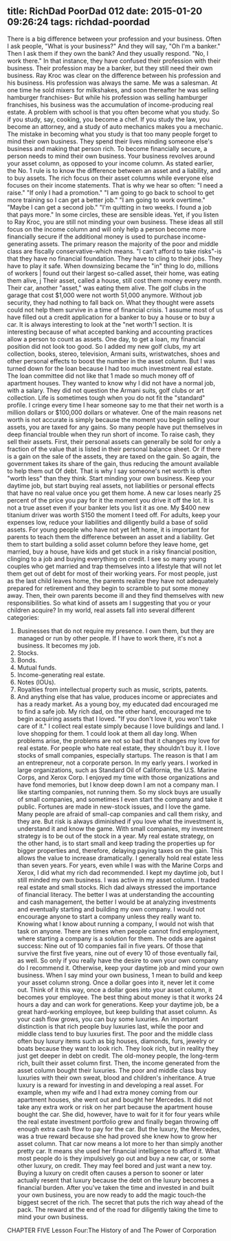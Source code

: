 title: RichDad PoorDad 012
date: 2015-01-20 09:26:24
tags: richdad-poordad
---

There is a big difference between your profession and your business. Often I ask people, "What is your business?" And they will say, "Oh I'm a banker." Then I ask them if they own the bank? And they usually respond.  "No, I work there."
In that instance, they have confused their profession with their business. Their profession may be a banker, but they still need their own business.  Ray Kroc was clear on the difference between his profession and his business. His profession was always the same.  Me was a salesman. At one time he sold mixers for milkshakes, and soon thereafter he was selling hamburger franchises- But while his profession was selling hamburger franchises, his business was the accumulation of income-producing real estate.
A problem with school is that you often become what you study.  So if you study, say, cooking, you become a chef.  If you study the law, you become an attorney, and a study of auto mechanics makes you a mechanic. The mistake in becoming what you study is that too many people forget to mind their own business. They spend their lives minding someone else's business and making that person rich.
To become financially secure, a person needs to mind their own business.  Your business revolves around your asset column, as opposed to your income column. As stated earlier, the No. 1 rule is to know the difference between an asset and a liability, and to buy assets. The rich focus on their asset columns while everyone else focuses on their income statements.
That is why we hear so often: "I need a raise."  "If only I had a promotion."  "I am going to go back to school to get more training so I can get a better job."   "I am going to work overtime."  "Maybe I can get a second job."  "I'm quitting in two weeks.   I found a job that pays more."
In some circles, these are sensible ideas.  Yet, if you listen to Ray Kroc, you are still not minding your own business.  These ideas all still focus on the income column and will only help a person become more financially secure if the additional money is used to purchase income-generating assets.
The primary reason the majority of the poor and middle class are fiscally conservative-which means. "I can't afford to take risks"-is that they have no financial foundation.  They have to cling to their jobs. They have to play it safe.
When downsizing became the "in" thing lo do, millions of workers    | found out their largest so-called asset, their home, was eating them alive, j Their asset, called a house, still cost them money every month. Their car, another "asset," was eating them alive. The golf clubs in the garage that cost $1,000 were not worth 51,000 anymore.  Without job security, they had nothing to fall back on.  What they thought were assets could not help them survive in a time of financial crisis.
1 assume most of us have filled out a credit application for a banker to buy a house or to buy a car.  It is always interesting to look at the "net worth'1 section.  It is interesting because of what accepted banking and accounting practices allow a person to count as assets.
One day, to get a loan, my financial position did not look too good. So I added my new golf clubs, my art collection, books, stereo, television, Armani suits, wristwatches, shoes and other personal effects to boost the number in the asset column.
But I was turned down for the loan because I had too much investment real estate. The loan committee did not like that 1 made so much money off of apartment houses. They wanted to know why I did not have a normal job, with a salary. They did not question the Armani suits, golf clubs or art collection.  Life is sometimes tough when you do not fit the "standard" profile.
I cringe every time I hear someone say to me that their net worth is a million dollars or $100,000 dollars or whatever.  One of the main reasons net worth is not accurate is simply because the moment you begin selling your assets, you are taxed for any gains.
So many people have put themselves in deep financial trouble when they run short of income. To raise cash, they sell their assets. First, their personal assets can generally be sold for only a fraction of the value that is listed in their personal balance sheet. Or if there is a gain on the sale of the assets, they are taxed on the gain. So again, the government takes its share of the gain, thus reducing the amount available to help them out
Of debt. That is why I say someone's net worth is often "worth less" than they think.
Start minding your own business. Keep your daytime job, but start buying real assets, not liabilities or personal effects that have no real value once you get them home. A new car loses nearly 25 percent of the price you pay for it the moment you drive it off the lot. It is not a true asset even if your banker lets you list it as one.  My $400 new titanium driver was worth S150 the moment I teed off.
For adults, keep your expenses low, reduce your liabilities and diligently build a base of solid assets. For young people who have not yet left home, it is important for parents to teach them the difference between an asset and a liability.  Get them to start building a solid asset column before they leave home, get married, buy a house, have kids and get stuck in a risky financial position, clinging to a job and buying everything on credit.  I see so many young couples who get married and trap themselves into a lifestyle that will not let them get out of debt for most of their working years.
For most people, just as the last child leaves home, the parents realize they have not adequately prepared for retirement and they begin to scramble to put some money away. Then, their own parents become ill and they find themselves with new responsibilities.
So what kind of assets am I suggesting that you or your children acquire? In my world, real assets fall into several different categories:
1. Businesses that do not require my presence. I own them, but they are managed or run by other people.  If I have to work there, it's not a business.  It becomes my job.
2. Stocks.
3. Bonds.
4. Mutual funds.
5. Income-generating real estate.
6. Notes (lOUs).
7. Royalties from intellectual property such as music, scripts, patents.
8. And anything else that has value, produces income or appreciates and has a ready market.
As a young boy, my educated dad encouraged me to find a safe job. My rich dad, on the other hand, encouraged me to begin acquiring assets that I loved.  "If you don't love it, you won't take care of it." I collect real estate simply because I love buildings and land.  I love shopping for them.  1 could look at them all day long. When problems arise, the problems are not so bad that it changes my love for real estate.  For people who hate real estate, they shouldn't buy it.
I love stocks of small companies, especially startups. The reason is that I am an entrepreneur, not a corporate person.   In my early years. I worked in large organizations, such as Standard Oil of California, the U.S. Marine Corps, and Xerox Corp.  I enjoyed my time with those organizations and have fond memories, but I know deep down I am not a company man. I like starting companies, not running them.  So my slock buys are usually of small companies, and sometimes I even start the company and take it public.  Fortunes are made in new-stock issues, and I love the game. Many people are afraid of small-cap companies and call them risky, and they are. But risk is always diminished if you love what the investment is, understand it and know the game. With small companies, my investment strategy is to be out of the stock in a year.  My real estate strategy, on the other hand, is to start small and keep trading the properties up for bigger properties and, therefore, delaying paying taxes on the gain. This allows the value to increase dramatically. I generally hold real estate less than seven years.
For years, even while I was with the Marine Corps and Xerox, I did what my rich dad recommended.  I kept my daytime job, but I still minded my own business. I was active in my asset column.  I traded real estate and small stocks.  Rich dad always stressed the importance of financial literacy. The better I was at understanding the accounting and cash management, the better I would be at analyzing investments and eventually starting and building my own company.
I would not encourage anyone to start a company unless they really want to. Knowing what I know about running a company, I would not wish that task on anyone. There are times when people cannot find employment, where starting a company is a solution for them.  The odds are against success: Nine out of 10 companies fail in five years.  Of those that survive the first five years, nine out of every 10 of those eventually fail, as well.   So only if you really have the desire to own your own company do I recommend it. Otherwise, keep your daytime job and mind your own business. When I say mind your own business, 1 mean to build and keep your asset column strong. Once a dollar goes into it, never let it come out. Think of it this way, once a dollar goes into your asset column, it becomes your employee. The best thing about money is that it works 24 hours a day and can work for generations.  Keep your daytime job, be a great hard-working employee, but keep building that asset column.
As your cash flow grows, you can buy some luxuries. An important distinction is that rich people buy luxuries last, while the poor and middle class tend to buy luxuries first. The poor and the middle class often buy luxury items such as big houses, diamonds, furs, jewelry or boats because they want to look rich. They look rich, but in reality they just get deeper in debt on credit. The old-money people, the long-term rich, built their asset column first.  Then, the income generated from the asset column bought their luxuries. The poor and middle class buy luxuries with their own sweat, blood and children's inheritance.
A true luxury is a reward for investing in and developing a real asset. For example, when my wife and I had extra money coming from our apartment houses, she went out and bought her Mercedes. It did not take any extra work or risk on her part because the apartment house bought the car.  She did, however, have to wait for it for four years while the real estate investment portfolio grew and finally began throwing off enough extra cash flow to pay for the car.  But the luxury, the Mercedes, was a true reward because she had proved she knew how to grow her asset column. That car now means a lot more to her than simply another pretty car.  It means she used her financial intelligence to afford it.
What most people do is they impulsively go out and buy a new car, or some other luxury, on credit. They may feel bored and just want a new toy.  Buying a luxury on credit often causes a person to sooner or later actually resent that luxury because the debt on the luxury becomes a financial burden.
After you've taken the time and invested in and built your own business, you are now ready to add the magic touch-the biggest secret of the rich. The secret that puts the rich way ahead of the pack. The reward at the end of the road for diligently taking the time to mind your own business.

CHAPTER FIVE
Lesson Four:The History of and The Power of Corporation

